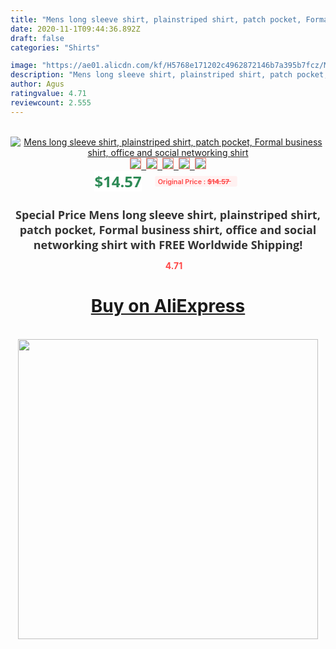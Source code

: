 ```yaml
---
title: "Mens long sleeve shirt, plainstriped shirt, patch pocket, Formal business shirt, office and social networking shirt"
date: 2020-11-1T09:44:36.892Z
draft: false
categories: "Shirts"

image: "https://ae01.alicdn.com/kf/H5768e171202c4962872146b7a395b7fcz/Mens-long-sleeve-shirt-plain-striped-shirt-patch-pocket-Formal-business-shirt-office-and-social-networking.jpg"
description: "Mens long sleeve shirt, plainstriped shirt, patch pocket, Formal business shirt, office and social networking shirt"
author: Agus
ratingvalue: 4.71
reviewcount: 2.555
---
```

<br>
<div style="text-align: center;">
<a href="https://s.click.aliexpress.com/e/_9yzqT7" target="_blank" rel="nofollow noopener noreferrer"><img alt="Mens long sleeve shirt, plainstriped shirt, patch pocket, Formal business shirt, office and social networking shirt" class="magnifier-image" src="https://ae01.alicdn.com/kf/H5768e171202c4962872146b7a395b7fcz/Mens-long-sleeve-shirt-plain-striped-shirt-patch-pocket-Formal-business-shirt-office-and-social-networking.jpg_640x640.jpg">
<br>
<img style="border:1px solid salmon" src="https://ae01.alicdn.com/kf/H5768e171202c4962872146b7a395b7fcz/Mens-long-sleeve-shirt-plain-striped-shirt-patch-pocket-Formal-business-shirt-office-and-social-networking.jpg_120x120.jpg">&nbsp;&nbsp;<img style="border:1px solid salmon" src="https://ae01.alicdn.com/kf/H39d2275c92c24445b670d84041d55fb9g/Mens-long-sleeve-shirt-plain-striped-shirt-patch-pocket-Formal-business-shirt-office-and-social-networking.jpg_120x120.jpg">&nbsp;&nbsp;<img style="border:1px solid salmon" src="https://ae01.alicdn.com/kf/H66825675d09a4aab9d0faa1f8dbb4c6dy/Mens-long-sleeve-shirt-plain-striped-shirt-patch-pocket-Formal-business-shirt-office-and-social-networking.jpg_120x120.jpg">&nbsp;&nbsp;<img style="border:1px solid salmon" src="https://ae01.alicdn.com/kf/H6ec10a837e90476995935dcb7b808bc00/Mens-long-sleeve-shirt-plain-striped-shirt-patch-pocket-Formal-business-shirt-office-and-social-networking.jpg_120x120.jpg">&nbsp;&nbsp;<img style="border:1px solid salmon" src="https://ae01.alicdn.com/kf/Hb01e9fdcbcbd4a9ea6345bdbd3bef21ff/Mens-long-sleeve-shirt-plain-striped-shirt-patch-pocket-Formal-business-shirt-office-and-social-networking.jpg_120x120.jpg"></a></div><br0>
<div style="text-align: center;"><span style="background-color: white; border: 0px; box-sizing: border-box; color: seagreen; display: inline-block; font-family: &quot;open sans&quot; , &quot;arial&quot; , &quot;helvetica&quot; , sans-serif , &quot;heiti&quot;; font-size: 24px; font-stretch: inherit; font-weight: 700; line-height: inherit; margin: 0px 10px 0px 0px; padding: 0px; vertical-align: middle;">$14.57 </span>
<span style="background: rgb(255 , 241 , 241); border-radius: 3px; border: 0px; box-sizing: border-box; color: #ff4747; display: inline-block; font-family: inherit; font-size: 12px; font-stretch: inherit; font-style: inherit; font-variant: inherit; font-weight: 600; line-height: inherit; margin: 0px; padding: 2px 5px; transform: scale(0.9); vertical-align: middle;">Original Price : <b style="text-decoration: line-through;">$14.57 </b> &nbsp;&nbsp;</span></div>
<h1 style="color: #333333; display: inline-block; font-family: &quot;open sans&quot; , &quot;arial&quot; , &quot;helvetica&quot; , sans-serif , &quot;heiti&quot;; font-size: 18px; font-stretch: inherit; font-weight: 700; text-align: center;">Special Price Mens long sleeve shirt, plainstriped shirt, patch pocket, Formal business shirt, office and social networking shirt with FREE Worldwide Shipping!</h1>
<div style="color: #ff4747; text-align: center;">
<img src="https://4.bp.blogspot.com/-M0ZcTcb-5uY/XleCXlxnR4I/AAAAAAAAAEc/OrjgMkXV1oMQFaCRZj5HQwOCBcu3w1FegCPcBGAYYCw/s1600/star.png" style="height: 15px;">&nbsp;<b>4.71</b></div>
<div class="button_cont" align="center"><a class="buynow_a" href="https://s.click.aliexpress.com/e/_9yzqT7" target="_blank" rel="nofollow noopener noreferrer"><H1>Buy on AliExpress</H1></a></div><br>
<div class="separator" style="clear: both; text-align: center;">
<img src="https://lh3.googleusercontent.com/-pTy5HemUv9M/XlePHvY0dAI/AAAAAAAAAE4/0nX5iRUoIWY8eMW9Dpxeirr157OZliDIgCLcBGAsYHQ/s1600/badge.gif" width="480">
</div>
